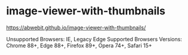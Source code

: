 # image-viewer-with-thumbnails

https://abwebit.github.io/image-viewer-with-thumbnails/  

Unsupported Browsers: IE, Legacy Edge
Supported Browsers Versions: Chrome 88+, Edge 88+, Firefox 89+, Opera 74+, Safari 15+ 

